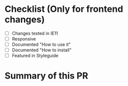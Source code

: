 # Checklist (Only for frontend changes)
- [ ] Changes tested in IE11
- [ ] Responsive
- [ ] Documented "How to use it"
- [ ] Documented "How to install"
- [ ] Featured in Styleguide

# Summary of this PR
